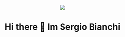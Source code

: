 <div id="header" align="center">
	<img src="https://tenor.com/bsEHC.gif" />
</div>
<h1 align="Center"> Hi there 👋 Im Sergio Bianchi</h1>


<!--
**sbianchie/sbianchie** is a ✨ _special_ ✨ repository because its `README.md` (this file) appears on your GitHub profile.

Here are some ideas to get you started:

- 🔭 I’m currently working on ...
- 🌱 I’m currently learning ...
- 👯 I’m looking to collaborate on ...
- 🤔 I’m looking for help with ...
- 💬 Ask me about ...
- 📫 How to reach me: ...
- 😄 Pronouns: ...
- ⚡ Fun fact: ...
-->
